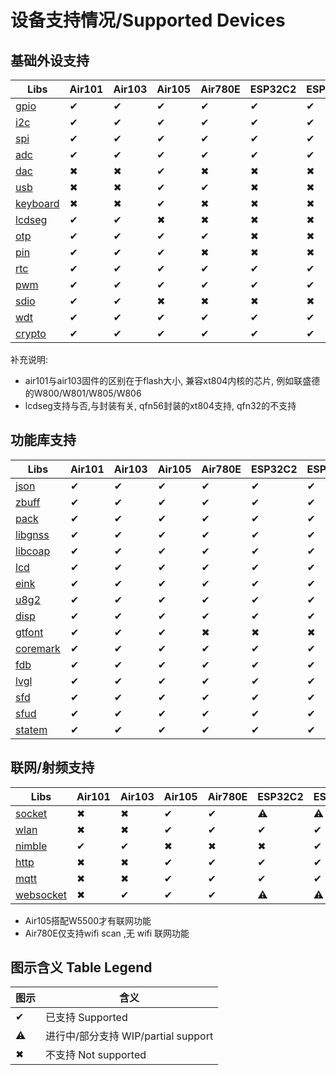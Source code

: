 
# 设备支持情况/Supported Devices

## 基础外设支持

| Libs                                                  | Air101 | Air103 | Air105 | Air780E | ESP32C2 | ESP32C3 |
|------------------------------------------------------ |--------|--------|--------|--------|---------|--------|
| [gpio](https://wiki.luatos.com/api/gpio.html)         | ✔      | ✔     | ✔      | ✔     | ✔      | ✔      |
| [i2c](https://wiki.luatos.com/api/i2c.html)           | ✔      | ✔     | ✔      | ✔     | ✔      | ✔      |
| [spi](https://wiki.luatos.com/api/spi.html)           | ✔      | ✔     | ✔      | ✔     | ✔      | ✔      |
| [adc](https://wiki.luatos.com/api/adc.html)           | ✔      | ✔     | ✔      | ✔     | ✔      | ✔      |
| [dac](https://wiki.luatos.com/api/dac.html)           | ✖      | ✖     | ✔      | ✖     | ✖      | ✖      |
| [usb](https://wiki.luatos.com/api/usb.html)           | ✖      | ✖     | ✔      | ✔     | ✖      | ✖      |
| [keyboard](https://wiki.luatos.com/api/keyboard.html) | ✖      | ✖     | ✔      | ✖     | ✖      | ✖      |
| [lcdseg](https://wiki.luatos.com/api/lcdseg.html)     | ✔      | ✔     | ✖      | ✖     | ✖      | ✖      |
| [otp](https://wiki.luatos.com/api/otp.html)           | ✔      | ✔     | ✔      | ✔     | ✖      | ✖      |
| [pin](https://wiki.luatos.com/api/pin.html)           | ✔      | ✔     | ✔      | ✖     | ✖      | ✖      |
| [rtc](https://wiki.luatos.com/api/rtc.html)           | ✔      | ✔     | ✔      | ✔     | ✔      | ✔      |
| [pwm](https://wiki.luatos.com/api/pwm.html)           | ✔      | ✔     | ✔      | ✔     | ✔      | ✔      |
| [sdio](https://wiki.luatos.com/api/sdio.html)         | ✔      | ✔     | ✖      | ✖     | ✖      | ✖      |
| [wdt](https://wiki.luatos.com/api/wdt.html)           | ✔      | ✔     | ✔      | ✔     | ✔      | ✔      |
| [crypto](https://wiki.luatos.com/api/crypto.html)     | ✔      | ✔     | ✔      | ✔     | ✔      | ✔      |

补充说明:
* air101与air103固件的区别在于flash大小, 兼容xt804内核的芯片, 例如联盛德的W800/W801/W805/W806
* lcdseg支持与否,与封装有关, qfn56封装的xt804支持, qfn32的不支持

## 功能库支持

| Libs                                                  | Air101 | Air103 | Air105 | Air780E | ESP32C2 | ESP32C3 |
|-------------------------------------------------------|--------|--------|--------|--------|---------|--------|
| [json](https://wiki.luatos.com/api/json.html)         | ✔      | ✔     | ✔      | ✔     | ✔      | ✔      |
| [zbuff](https://wiki.luatos.com/api/zbuff.html)       | ✔      | ✔     | ✔      | ✔     | ✔      | ✔      |
| [pack](https://wiki.luatos.com/api/pack.html)         | ✔      | ✔     | ✔      | ✔     | ✔      | ✔      |
| [libgnss](https://wiki.luatos.com/api/libgnss.html)   | ✔      | ✔     | ✔      | ✔     | ✔      | ✔      |
| [libcoap](https://wiki.luatos.com/api/libcoap.html)   | ✔      | ✔     | ✔      | ✔     | ✔      | ✔      |
| [lcd](https://wiki.luatos.com/api/lcd.html)           | ✔      | ✔     | ✔      | ✔     | ✔      | ✔      |
| [eink](https://wiki.luatos.com/api/eink.html)         | ✔      | ✔     | ✔      | ✔     | ✔      | ✔      |
| [u8g2](https://wiki.luatos.com/api/u8g2.html)         | ✔      | ✔     | ✔      | ✔     | ✔      | ✔      |
| [disp](https://wiki.luatos.com/api/disp.html)         | ✔      | ✔     | ✔      | ✔     | ✔      | ✔      |
| [gtfont](https://wiki.luatos.com/api/gtfont.html)     | ✔      | ✔     | ✔      | ✖     | ✖      | ✖      |
| [coremark](https://wiki.luatos.com/api/coremark.html) | ✔      | ✔     | ✔      | ✔     | ✔      | ✔      |
| [fdb](https://wiki.luatos.com/api/fdb.html)           | ✔      | ✔     | ✔      | ✔     | ✔      | ✔      |
| [lvgl](https://wiki.luatos.com/api/lvgl.html)         | ✔      | ✔     | ✔      | ✔     | ✔      | ✔      |
| [sfd](https://wiki.luatos.com/api/sfd.html)           | ✔      | ✔     | ✔      | ✔     | ✔      | ✔      |
| [sfud](https://wiki.luatos.com/api/sfud.html)         | ✔      | ✔     | ✔      | ✔     | ✔      | ✔      |
| [statem](https://wiki.luatos.com/api/statem.html)     | ✔      | ✔     | ✔      | ✔     | ✔      | ✔      |

## 联网/射频支持

| Libs                                                  | Air101 | Air103 | Air105 | Air780E | ESP32C2 | ESP32C3 |
|-------------------------------------------------------|--------|--------|--------|--------|---------|--------|
| [socket](https://wiki.luatos.com/api/socket.html)     | ✖      | ✖     | ✔      | ✔     | ⚠      | ⚠      |
| [wlan](https://wiki.luatos.com/api/wlan.html)         | ✖      | ✖     | ✔      | ✔     | ✔      | ✔      |
| [nimble](https://wiki.luatos.com/api/nimble.html)     | ✔      | ✔     | ✖      | ✖     | ✖      | ✔      |
| [http](https://wiki.luatos.com/api/http.html)         | ✖      | ✖     | ✔      | ✔     | ✔      | ✔      |
| [mqtt](https://wiki.luatos.com/api/mqtt.html)         | ✖      | ✖     | ✔      | ✔     | ✔      | ✔      |
| [websocket](https://wiki.luatos.com/api/websocket.html) | ✖    | ✔     | ✔      | ✔     | ⚠      | ⚠      |

* Air105搭配W5500才有联网功能
* Air780E仅支持wifi scan ,无 wifi 联网功能

## 图示含义 Table Legend

|  图示 | 含义  |
|-------|-------|
|✔ |已支持 Supported|
|⚠ |进行中/部分支持 WIP/partial support|
|✖ |不支持 Not supported|
